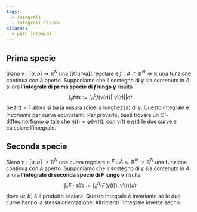 ```yaml
---
tags:
  - integrali
  - integrali-fisica
aliases:
  - path integral
---
```

## Prima specie
Siano $\gamma:[a,b]\rightarrow\mathbb{R}^N$ una [[Curva]] regolare e $f:A\subset\mathbb{R}^N\rightarrow\mathbb{R}$ una funzione continua con $A$ aperto. Supponiamo che il sostegno di $\gamma$ sia contenuto in $A$, allora l'**integrale di prima specie di $f$ lungo $\gamma$** risulta
$$\int_{\gamma}fds:=\int_a^bf(\gamma(t))||\gamma'(t)||dt$$
Se $f(t)=1$ allora si ha la misura (cioè la lunghezza) di $\gamma$. Questo integrale è *invariante* per curve equivalenti. Per provarlo, basti trovare un $C^1$-diffeomorfismo $\varphi$ tale che $\eta(t)=\varphi(\gamma(t))$, con $\gamma(t)$ e $\eta(t)$ le due curve e calcolare l'integrale.
## Seconda specie
Siano $\gamma:[a,b]\rightarrow\mathbb{R}^N$ una curva regolare e $F:A\subset\mathbb{R}^N\rightarrow\mathbb{R}^N$ una funzione continua con $A$ aperto. Supponiamo che il sostegno di $\gamma$ sia contenuto in $A$, allora l'**integrale di seconda specie di $F$ lungo $\gamma$** risulta
$$\int_{\gamma}F\cdot\hat{\tau}ds:=\int_{a}^{b}\langle F(\gamma(t)),\gamma'(t)\rangle dt$$
dove $\langle a, b \rangle$ è il prodotto scalare. Questo integrale è invariante se le due curve hanno la stessa orientazione. Altrimenti l'integrale inverte segno.